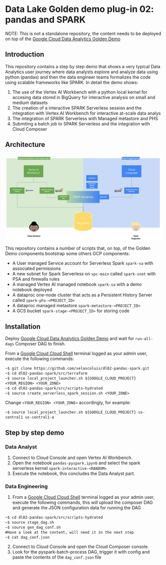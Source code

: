 # Data Lake Golden demo plug-in 02: pandas and SPARK

NOTE: This is not a standalone repository, the content needs to be deployed on top of the
[Google Cloud Data Analytics Golden Demo](https://github.com/GoogleCloudPlatform/data-analytics-golden-demo)

## Introduction

This repository contains a step by step demo that shows a very typical Data Analytics user journey where data analysts explore and analyze data using python (pandas) and then the data engineer teams formalizes the code using scalable frameworks like SPARK. In detail the demo shows:


1. The use of the Vertex AI Workbench with a python local kernel for accesing data stored in BigQuery for interactive analysis on small and medium datasets
2. The creation of a interactive SPARK Serverless session and the integration with Vertex AI Workbench for interactive at-scale data analys
3. The integration of SPARK Serverless with Managed metastore and PHS
3. Submiting a batch job to SPARK Serverless and the integration with Cloud Composer


## Architecture
![Architecture](assets/01.png)

This repository contains a number of scripts that, on top, of the Golden Demo components bootstrap some others GCP components:

* A User managed Service account for Serverless Spark  `spark-sa` with associated permissions
* A new subnet for Spark Serverless on `vpc-main` called `spark-snet` with PSA and firewalls rules
* A managed Vertex AI managed notebook `spark-sa` with a demo notebook deployed
* A dataproc one-node cluster that acts as a Persistent History Server called `spark-phs-<PROJECT_ID>`
* A dataproc managed metastore `spark-metastore-<PROJECT_ID>`
* A GCS bucket `spark-stage-<PROJECT_ID>` for storing code  

## Installation

Deploy [Google Cloud Data Analytics Golden Demo](https://github.com/GoogleCloudPlatform/data-analytics-golden-demo) and wait for `run-all-dags` Composer DAG to finish.

From a [Google Cloud Cloud Shell](https://cloud.google.com/shell) terminal logged as your admin user, execute the following commands:


```console
~$ git clone https://github.com/velascoluis/dl02-pandas-spark.git
~$ cd dl02-pandas-spark/src/terraform
~$ source local_project_launcher.sh ${GOOGLE_CLOUD_PROJECT} <YOUR_REGION> <YOUR_ZONE>
~$ cd dl02-pandas-spark/src/scripts-hydrated
~$ source create_serverless_spark_session.sh <YOUR_ZONE>
```

Change `<YOUR_REGION> <YOUR_ZONE>` accordingly, for example:

```console
~$ source local_project_launcher.sh ${GOOGLE_CLOUD_PROJECT} us-central1 us-central1-a
```

## Step by step demo

### Data Analyst

1. Connect to Cloud Console and open Vertex AI Workbench.
2. Open the notebook `pandas-pyspark.ipynb` and select the spark serverless kernel `spark-interactive-<RANDOM>`
3. Execute the notebook, this concludes the Data Analyst part.

### Data Engineering

1. From a [Google Cloud Cloud Shell](https://cloud.google.com/shell) terminal logged as your admin user, execute the following commands, this will upload the composer DAG and generate the JSON configuration data for running the DAG

```console
~$ cd dl02-pandas-spark/src/scripts-hydrated
~$ source stage_dag.sh
~$ source gen_dag_conf.sh
#Have a look at the content, will need it in the next step
~$ cat dag_conf.json
```

2. Connect to Cloud Console and open the Cloud Composer console. 
3. Look for the pyspark-batch-process DAG, trigger it with config and paste the contents of the `dag_conf.json` file 


